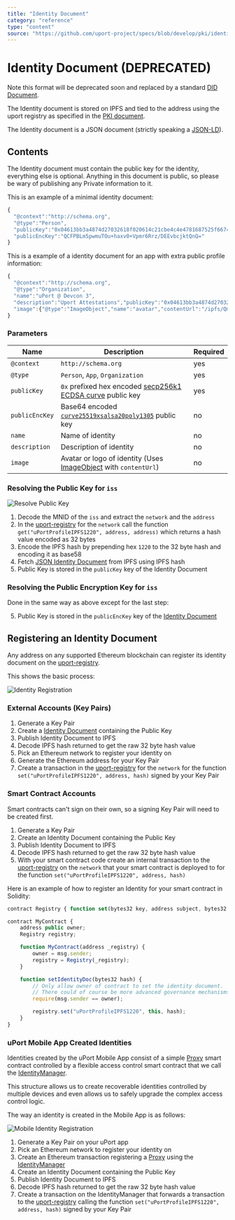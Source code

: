 ```yaml
---
title: "Identity Document"
category: "reference"
type: "content"
source: "https://github.com/uport-project/specs/blob/develop/pki/identitydocument.md"
---
```


# Identity Document (DEPRECATED)

Note this format will be deprecated soon and replaced by a standard [DID Document](./diddocument.md).

The Identity document is stored on IPFS and tied to the address using the uport registry as specified in the [PKI document](../index).

The Identity document is a JSON document (strictly speaking a [JSON-LD](https://json-ld.org/)).

## Contents

The Identity document must contain the public key for the identity, everything else is optional. Anything in this document is public, so please be wary of publishing any Private information to it.

This is an example of a minimal identity document:

```js
{
  "@context":"http://schema.org",
  "@type":"Person",
  "publicKey":"0x04613bb3a4874d27032618f020614c21cbe4c4e4781687525f6674089f9bd3d6c7f6eb13569053d31715a3ba32e0b791b97922af6387f087d6b5548c06944ab062",
  "publicEncKey":"QCFPBLm5pwmuTOu+haxv0+Vpmr6Rrz/DEEvbcjktQnQ="
}
```

This is a example of a identity document for an app with extra public profile information:

```js
{
  "@context":"http://schema.org",
  "@type":"Organization",
  "name":"uPort @ Devcon 3",
  "description":"Uport Attestations","publicKey":"0x04613bb3a4874d27032618f020614c21cbe4c4e4781687525f6674089f9bd3d6c7f6eb13569053d31715a3ba32e0b791b97922af6387f087d6b5548c06944ab062",
  "image":{"@type":"ImageObject","name":"avatar","contentUrl":"/ipfs/QmSCnmXC91Arz2gj934Ce4DeR7d9fULWRepjzGMX6SSazB"}
}
```

### Parameters

Name | Description | Required
---- | ----------- | --------
`@context` | `http://schema.org`| yes
`@type` | `Person`, `App`, `Organization`| yes
`publicKey` | `0x` prefixed hex encoded [secp256k1 ECDSA curve](https://en.bitcoin.it/wiki/Secp256k1) public key | yes
`publicEncKey` | Base64 encoded [`curve25519xsalsa20poly1305`](http://nacl.cr.yp.to/box.html) public key | no
`name` | Name of identity | no
`description` | Description of identity | no
`image` | Avatar or logo of identity (Uses [ImageObject](http://schema.org/ImageObject) with `contentUrl`) | no

### Resolving the Public Key for `iss`

![Resolve Public Key](resolve.png)

1. Decode the MNID of the `iss` and extract the `network` and the `address`
2. In the [uport-registry](https://github.com/uport-project/uport-registry) for the `network` call the function `get("uPortProfileIPFS1220", address, address)` which returns a hash value encoded as 32 bytes
3. Encode the IPFS hash by prepending hex `1220` to the 32 byte hash and encoding it as base58
4. Fetch [JSON Identity Document](./identitydocument.md) from IPFS using IPFS hash
5. Public Key is stored in the `publicKey` key of the Identity Document

### Resolving the Public Encryption Key for `iss`

Done in the same way as above except for the last step:

5. Public Key is stored in the `publicEncKey` key of the [Identity Document](./identitydocument.md)

## Registering an Identity Document

Any address on any supported Ethereum blockchain can register its identity document on the [uport-registry](https://github.com/uport-project/uport-registry).

This shows the basic process:

![Identity Registration](registration.png)

### External Accounts (Key Pairs)

1. Generate a Key Pair
1. Create a [Identity Document](./identitydocument.md) containing the Public Key
1. Publish Identity Document to IPFS
1. Decode IPFS hash returned to get the raw 32 byte hash value
1. Pick an Ethereum network to register your identity on
1. Generate the Ethereum address for your Key Pair
1. Create a transaction in the [uport-registry](https://github.com/uport-project/uport-registry) for the `network` for the function `set("uPortProfileIPFS1220", address, hash)` signed by your Key Pair

### Smart Contract Accounts

Smart contracts can't sign on their own, so a signing Key Pair will need to be created first.

1. Generate a Key Pair
1. Create an Identity Document containing the Public Key
1. Publish Identity Document to IPFS
1. Decode IPFS hash returned to get the raw 32 byte hash value
1. With your smart contract code create an internal transaction to the [uport-registry](https://github.com/uport-project/uport-registry) on the `network` that your smart contract is deployed to for the function `set("uPortProfileIPFS1220", address, hash)`

Here is an example of how to register an Identity for your smart contract in Solidity:

```js
contract Registry { function set(bytes32 key, address subject, bytes32 value); }

contract MyContract {
    address public owner;
    Registry registry;

    function MyContract(address _registry) {
        owner = msg.sender;
        registry = Registry(_registry);
    }

    function setIdentityDoc(bytes32 hash) {
        // Only allow owner of contract to set the identity document.
        // There could of course be more advanced governance mechanisms here.
        require(msg.sender == owner);

        registry.set("uPortProfileIPFS1220", this, hash);
    }
}
```

### uPort Mobile App Created Identities

Identities created by the uPort Mobile App consist of a simple [Proxy](https://github.com/uport-project/uport-identity/blob/develop/contracts/Proxy.sol) smart contract controlled by a flexible access control smart contract that we call the [IdentityManager](https://github.com/uport-project/uport-identity/blob/develop/contracts/IdentityManager.sol).

This structure allows us to create recoverable identities controlled by multiple devices and even allows us to safely upgrade the complex access control logic.

The way an identity is created in the Mobile App is as follows:

![Mobile Identity Registration](mobileregistration.png)

1. Generate a Key Pair on your uPort app
1. Pick an Ethereum network to register your identity on
1. Create an Ethereum transaction registering a [Proxy](https://github.com/uport-project/uport-identity/blob/develop/contracts/Proxy.sol) using the [IdentityManager](https://github.com/uport-project/uport-identity/blob/develop/contracts/IdentityManager.sol)
1. Create an Identity Document containing the Public Key
1. Publish Identity Document to IPFS
1. Decode IPFS hash returned to get the raw 32 byte hash value
1. Create a transaction on the IdentityManager that forwards a transaction to the [uport-registry](https://github.com/uport-project/uport-registry) calling the function `set("uPortProfileIPFS1220", address, hash)` signed by your Key Pair
